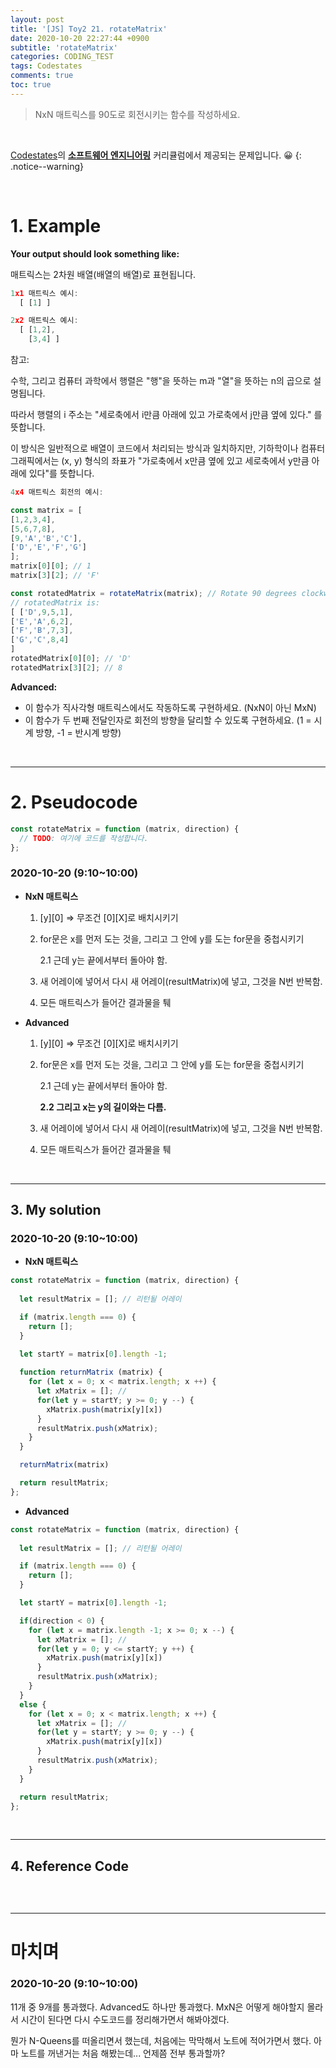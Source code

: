 ```yaml
---
layout: post
title: '[JS] Toy2 21. rotateMatrix'
date: 2020-10-20 22:27:44 +0900
subtitle: 'rotateMatrix'
categories: CODING_TEST
tags: Codestates
comments: true
toc: true
---
```


> NxN 매트릭스를 90도로 회전시키는 함수를 작성하세요.

<br>

[Codestates](https://codestates.com/)의 **[소프트웨어 엔지니어링](https://codestates.com/course/software-engineering)** 커리큘럼에서 제공되는 문제입니다. 😀 
{: .notice--warning}

<br>

# 1. Example

**Your output should look something like:**

매트릭스는 2차원 배열(배열의 배열)로 표현됩니다.

```js
1x1 매트릭스 예시:
  [ [1] ]

2x2 매트릭스 예시:
  [ [1,2],
    [3,4] ]
```

참고: 

수학, 그리고 컴퓨터 과학에서 행렬은 "행"을 뜻하는 m과 "열"을 뜻하는 n의 곱으로 설명됩니다. 

따라서 행렬의 i 주소는 "세로축에서 i만큼 아래에 있고 가로축에서 j만큼 옆에 있다." 를 뜻합니다. 

이 방식은 일반적으로 배열이 코드에서 처리되는 방식과 일치하지만, 기하학이나 컴퓨터 그래픽에서는 (x, y) 형식의 좌표가 "가로축에서 x만큼 옆에 있고 세로축에서 y만큼 아래에 있다"를 뜻합니다.

```js
4x4 매트릭스 회전의 예시:

const matrix = [
[1,2,3,4],
[5,6,7,8],
[9,'A','B','C'],
['D','E','F','G']
];
matrix[0][0]; // 1
matrix[3][2]; // 'F'

const rotatedMatrix = rotateMatrix(matrix); // Rotate 90 degrees clockwise
// rotatedMatrix is:
[ ['D',9,5,1],
['E','A',6,2],
['F','B',7,3],
['G','C',8,4]
]
rotatedMatrix[0][0]; // 'D'
rotatedMatrix[3][2]; // 8
```

**Advanced:**

- 이 함수가 직사각형 매트릭스에서도 작동하도록 구현하세요. (NxN이 아닌 MxN)
- 이 함수가 두 번째 전달인자로 회전의 방향을 달리할 수 있도록 구현하세요. (1 = 시계 방향, -1 = 반시계 방향)

<br>

***

# 2. Pseudocode

```js
const rotateMatrix = function (matrix, direction) {
  // TODO: 여기에 코드를 작성합니다.
};
```
###  2020-10-20 (9:10~10:00)

* **NxN 매트릭스**

   1. \[y][0] => 무조건 \[0][X]로 배치시키기

   2. for문은 x를 먼저 도는 것을, 그리고 그 안에 y를 도는 for문을 중첩시키기

        2.1 근데 y는 끝에서부터 돌아야 함. 

   3. 새 어레이에 넣어서 다시 새 어레이(resultMatrix)에 넣고, 그것을 N번 반복함.

   4. 모든 매트릭스가 들어간 결과물을 퉤



* **Advanced**

   1. \[y][0] => 무조건 \[0][X]로 배치시키기

   2. for문은 x를 먼저 도는 것을, 그리고 그 안에 y를 도는 for문을 중첩시키기

      2.1 근데 y는 끝에서부터 돌아야 함. 

      **2.2 그리고 x는 y의 길이와는 다름.**

   3. 새 어레이에 넣어서 다시 새 어레이(resultMatrix)에 넣고, 그것을 N번 반복함.
   
   4. 모든 매트릭스가 들어간 결과물을 퉤


<br>

***

## 3. My solution

### 2020-10-20 (9:10~10:00)

* **NxN 매트릭스**

```js
const rotateMatrix = function (matrix, direction) {
    
  let resultMatrix = []; // 리턴될 어레이

  if (matrix.length === 0) {
    return [];
  }

  let startY = matrix[0].length -1;
  
  function returnMatrix (matrix) {
    for (let x = 0; x < matrix.length; x ++) {
      let xMatrix = []; //
      for(let y = startY; y >= 0; y --) {
        xMatrix.push(matrix[y][x])
      }
      resultMatrix.push(xMatrix);
    }
  }

  returnMatrix(matrix)

  return resultMatrix;
};

```

* **Advanced**

```js
const rotateMatrix = function (matrix, direction) {
    
  let resultMatrix = []; // 리턴될 어레이

  if (matrix.length === 0) {
    return [];
  }

  let startY = matrix[0].length -1;

  if(direction < 0) {
    for (let x = matrix.length -1; x >= 0; x --) {
      let xMatrix = []; //
      for(let y = 0; y <= startY; y ++) {
        xMatrix.push(matrix[y][x])
      }
      resultMatrix.push(xMatrix);
    }
  }
  else {
    for (let x = 0; x < matrix.length; x ++) {
      let xMatrix = []; //
      for(let y = startY; y >= 0; y --) {
        xMatrix.push(matrix[y][x])
      }
      resultMatrix.push(xMatrix);
    }
  }

  return resultMatrix;
};


```

<br>

***

## 4. Reference Code

```js

```

<br>

***

# 마치며

### 2020-10-20 (9:10~10:00)

11개 중 9개를 통과했다. Advanced도 하나만 통과했다. MxN은 어떻게 해야할지 몰라서 시간이 된다면 다시 수도코드를 정리해가면서 해봐야겠다.

뭔가 N-Queens를 떠올리면서 했는데, 처음에는 막막해서 노트에 적어가면서 했다. 아마 노트를 꺼낸거는 처음 해봤는데... 언제쯤 전부 통과할까?


